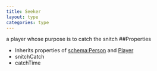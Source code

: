 ```yaml
---
title: Seeker
layout: type
categories: type
---
```

a player whose purpose is to catch the snitch 
##Properties
* Inherits properties of [schema:Person](http://schema.org/Person) and [Player](Player)
* snitchCatch
* catchTime
